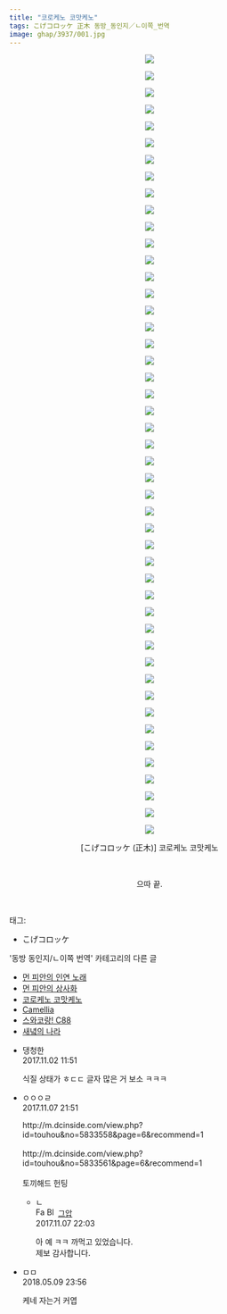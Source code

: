 ```yaml
---
title: "코로케노 코맛케노"
tags: こげコロッケ 正木 동방_동인지／ㄴ이쪽_번역
image: ghap/3937/001.jpg
---
```

<div class="article">
<p style="text-align: center; clear: none; float: none;"><img src="{{ site.nasurl }}/ghap/3937/001.jpg"/></p>
<p style="text-align: center; clear: none; float: none;"><img src="{{ site.nasurl }}/ghap/3937/002.jpg"/></p>
<p style="text-align: center; clear: none; float: none;"><img src="{{ site.nasurl }}/ghap/3937/003.jpg"/></p>
<p style="text-align: center; clear: none; float: none;"><img src="{{ site.nasurl }}/ghap/3937/004.jpg"/></p>
<p style="text-align: center; clear: none; float: none;"><img src="{{ site.nasurl }}/ghap/3937/005.jpg"/></p>
<p style="text-align: center; clear: none; float: none;"><img src="{{ site.nasurl }}/ghap/3937/006.jpg"/></p>
<p style="text-align: center; clear: none; float: none;"><img src="{{ site.nasurl }}/ghap/3937/007.jpg"/></p>
<p style="text-align: center; clear: none; float: none;"><img src="{{ site.nasurl }}/ghap/3937/008.jpg"/></p>
<p style="text-align: center; clear: none; float: none;"><img src="{{ site.nasurl }}/ghap/3937/009.jpg"/></p>
<p style="text-align: center; clear: none; float: none;"><img src="{{ site.nasurl }}/ghap/3937/010.jpg"/></p>
<p style="text-align: center; clear: none; float: none;"><img src="{{ site.nasurl }}/ghap/3937/011.jpg"/></p>
<p style="text-align: center; clear: none; float: none;"><img src="{{ site.nasurl }}/ghap/3937/012.jpg"/></p>
<p style="text-align: center; clear: none; float: none;"><img src="{{ site.nasurl }}/ghap/3937/013.jpg"/></p>
<p style="text-align: center; clear: none; float: none;"><img src="{{ site.nasurl }}/ghap/3937/014.jpg"/></p>
<p style="text-align: center; clear: none; float: none;"><img src="{{ site.nasurl }}/ghap/3937/015.jpg"/></p>
<p style="text-align: center; clear: none; float: none;"><img src="{{ site.nasurl }}/ghap/3937/016.jpg"/></p>
<p style="text-align: center; clear: none; float: none;"><img src="{{ site.nasurl }}/ghap/3937/017.jpg"/></p>
<p style="text-align: center; clear: none; float: none;"><img src="{{ site.nasurl }}/ghap/3937/018.jpg"/></p>
<p style="text-align: center; clear: none; float: none;"><img src="{{ site.nasurl }}/ghap/3937/019.jpg"/></p>
<p style="text-align: center; clear: none; float: none;"><img src="{{ site.nasurl }}/ghap/3937/020.jpg"/></p>
<p style="text-align: center; clear: none; float: none;"><img src="{{ site.nasurl }}/ghap/3937/021.jpg"/></p>
<p style="text-align: center; clear: none; float: none;"><img src="{{ site.nasurl }}/ghap/3937/022.jpg"/></p>
<p style="text-align: center; clear: none; float: none;"><img src="{{ site.nasurl }}/ghap/3937/023.jpg"/></p>
<p style="text-align: center; clear: none; float: none;"><img src="{{ site.nasurl }}/ghap/3937/024.jpg"/></p>
<p style="text-align: center; clear: none; float: none;"><img src="{{ site.nasurl }}/ghap/3937/025.jpg"/></p>
<p style="text-align: center; clear: none; float: none;"><img src="{{ site.nasurl }}/ghap/3937/026.jpg"/></p>
<p style="text-align: center; clear: none; float: none;"><img src="{{ site.nasurl }}/ghap/3937/027.jpg"/></p>
<p style="text-align: center; clear: none; float: none;"><img src="{{ site.nasurl }}/ghap/3937/028.jpg"/></p>
<p style="text-align: center; clear: none; float: none;"><img src="{{ site.nasurl }}/ghap/3937/029.jpg"/></p>
<p style="text-align: center; clear: none; float: none;"><img src="{{ site.nasurl }}/ghap/3937/030.jpg"/></p>
<p style="text-align: center; clear: none; float: none;"><img src="{{ site.nasurl }}/ghap/3937/031.jpg"/></p>
<p style="text-align: center; clear: none; float: none;"><img src="{{ site.nasurl }}/ghap/3937/032.jpg"/></p>
<p style="text-align: center; clear: none; float: none;"><img src="{{ site.nasurl }}/ghap/3937/033.jpg"/></p>
<p style="text-align: center; clear: none; float: none;"><img src="{{ site.nasurl }}/ghap/3937/034.jpg"/></p>
<p style="text-align: center; clear: none; float: none;"><img src="{{ site.nasurl }}/ghap/3937/035.jpg"/></p>
<p style="text-align: center; clear: none; float: none;"><img src="{{ site.nasurl }}/ghap/3937/036.jpg"/></p>
<p style="text-align: center; clear: none; float: none;"><img src="{{ site.nasurl }}/ghap/3937/037.jpg"/></p>
<p style="text-align: center; clear: none; float: none;"><img src="{{ site.nasurl }}/ghap/3937/038.jpg"/></p>
<p style="text-align: center; clear: none; float: none;"><img src="{{ site.nasurl }}/ghap/3937/039.jpg"/></p>
<p style="text-align: center; clear: none; float: none;"><img src="{{ site.nasurl }}/ghap/3937/040.jpg"/></p>
<p style="text-align: center; clear: none; float: none;"><img src="{{ site.nasurl }}/ghap/3937/041.jpg"/></p>
<p style="text-align: center; clear: none; float: none;"><img src="{{ site.nasurl }}/ghap/3937/042.jpg"/></p>
<p style="text-align: center; clear: none; float: none;"><img src="{{ site.nasurl }}/ghap/3937/043.jpg"/></p>
<p style="text-align: center; clear: none; float: none;"><img src="{{ site.nasurl }}/ghap/3937/044.jpg"/></p>
<p style="text-align: center; clear: none; float: none;"><img src="{{ site.nasurl }}/ghap/3937/045.jpg"/></p>
<p style="text-align: center; clear: none; float: none;"><img src="{{ site.nasurl }}/ghap/3937/046.jpg"/></p>
<p style="text-align: center; clear: none; float: none;"><img src="{{ site.nasurl }}/ghap/3937/047.jpg"/></p>
<p style="text-align: center; clear: none; float: none;"> [こげコロッケ (正木)] 코로케노 코맛케노</p>
<p style="text-align: center; clear: none; float: none;"><br/></p>
<p style="text-align: center; clear: none; float: none;">으따 끝.</p>
<p><br/></p>
</div><div class="tagTrail">
<p>태그: </p>
<ul>
<li>こげコロッケ</li>
</ul>
</div><div class="another">
<p>'동방 동인지/ㄴ이쪽 번역' 카테고리의 다른 글</p>
<ul>
<li><a href="/2017-11-05-ghap_3939">먼 피안의 인연 노래</a></li>
<li><a href="/2017-11-04-ghap_3938">먼 피안의 상사화</a></li>
<li><a href="/2017-11-02-ghap_3937">코로케노 코맛케노</a></li>
<li><a href="/2017-10-27-ghap_3927">Camellia</a></li>
<li><a href="/2017-10-21-ghap_3881">스와코랑! C88</a></li>
<li><a href="/2017-10-17-ghap_3856">새녘의 나라</a></li>
</ul>
</div><div class="cb_module cb_fluid">
<div class="cb_wrt cb_profile">
<div class="comment">
<ul>
<li class="cb_thumb_off" id="comment15120486">
<div class="cb_comment_area">
<div class="cb_info_area">
<div class="cb_section">
<span class="cb_nick_name">댕청한</span>
</div>
<div class="cb_section">
<span class="cb_date">2017.11.02 11:51 </span>
</div>
</div>
<div class="cb_dsc_comment">
<p class="cb_dsc">
											식질 상태가 ㅎㄷㄷ 글자 많은 거 보소 ㅋㅋㅋ
										</p>
</div>
</div></li>
<li class="cb_thumb_off" id="comment15124864">
<div class="cb_comment_area">
<div class="cb_info_area">
<div class="cb_section">
<span class="cb_nick_name">ㅇㅇㅇㄹ</span>
</div>
<div class="cb_section">
<span class="cb_date">2017.11.07 21:51 </span>
</div>
</div>
<div class="cb_dsc_comment">
<p class="cb_dsc">
											http://m.dcinside.com/view.php?id=touhou&amp;no=5833558&amp;page=6&amp;recommend=1<br/>
<br/>
http://m.dcinside.com/view.php?id=touhou&amp;no=5833561&amp;page=6&amp;recommend=1<br/>
<br/>
토끼해드 헌팅
										</p>
</div>
<ul>
<li class="cb_thumb_off" id="comment15124867">
<span class="cb_bu_subnode">ㄴ</span>
<div class="cb_comment_area">
<div class="cb_info_area">
<div class="cb_section">
<span class="cb_nick_name"><img alt="Favicon of https://ghaptouhou.tistory.com" height="16" onerror="this.onerror=null;this.parentNode.removeChild(this)" src="https://ghaptouhou.tistory.com/favicon.ico" width="16"/> <img alt="BlogIcon" height="16" onerror="this.parentNode.removeChild(this)" src="https://ghaptouhou.tistory.com/index.gif" width="16"/> <a href="https://ghaptouhou.tistory.com" onclick="return openLinkInNewWindow(this)"> 그압</a><span class="tistoryProfileLayerTrigger" onclick='TistoryProfile.show(event, this, {"title":"\uc800\uae30 \uc774\uac70 \ub098\uc911\uc5d0 \uc218\uc815 \uac00\ub2a5\ud558\ub098\uc694","url":"https:\/\/ghap.tistory.com","nickname":"\uadf8\uc555","items":[]}); return false;'></span></span>
</div>
<div class="cb_section">
<span class="cb_date">2017.11.07 22:03 </span>
</div>
</div>
<div class="cb_dsc_comment">
<p class="cb_dsc">
																아 예 ㅋㅋ 까먹고 있었습니다.<br/>
제보 감사합니다.
															</p>
</div>
</div>
</li>
</ul>
</div></li>
<li class="cb_thumb_off" id="comment15253340">
<div class="cb_comment_area">
<div class="cb_info_area">
<div class="cb_section">
<span class="cb_nick_name">ㅁㅁ</span>
</div>
<div class="cb_section">
<span class="cb_date">2018.05.09 23:56 </span>
</div>
</div>
<div class="cb_dsc_comment">
<p class="cb_dsc">
											케네 자는거 커엽
										</p>
</div>
</div></li>
</ul>
</div>
</div><!-- commentList close -->
</div>